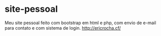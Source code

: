 # site-pessoal
Meu site pessoal feito com bootstrap em html e php, com envio de e-mail para contato e com sistema de login.
http://ericrocha.cf/
